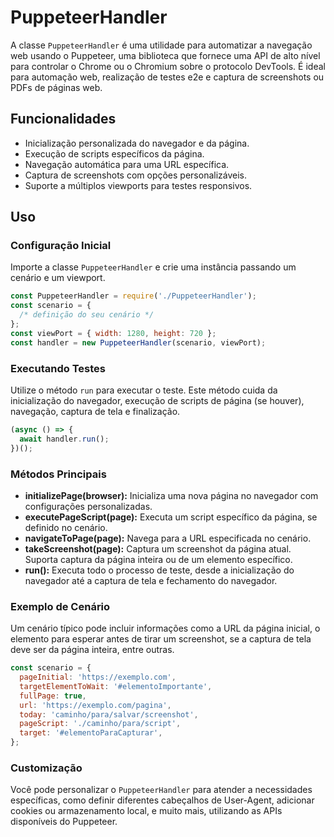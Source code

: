 # PuppeteerHandler

A classe `PuppeteerHandler` é uma utilidade para automatizar a navegação web usando o Puppeteer, uma biblioteca que fornece uma API de alto nível para controlar o Chrome ou o Chromium sobre o protocolo DevTools. É ideal para automação web, realização de testes e2e e captura de screenshots ou PDFs de páginas web.

## Funcionalidades

- Inicialização personalizada do navegador e da página.
- Execução de scripts específicos da página.
- Navegação automática para uma URL específica.
- Captura de screenshots com opções personalizáveis.
- Suporte a múltiplos viewports para testes responsivos.

## Uso

### Configuração Inicial

Importe a classe `PuppeteerHandler` e crie uma instância passando um cenário e um viewport.

```javascript
const PuppeteerHandler = require('./PuppeteerHandler');
const scenario = {
  /* definição do seu cenário */
};
const viewPort = { width: 1280, height: 720 };
const handler = new PuppeteerHandler(scenario, viewPort);
```

### Executando Testes

Utilize o método `run` para executar o teste. Este método cuida da inicialização do navegador, execução de scripts de página (se houver), navegação, captura de tela e finalização.

```javascript
(async () => {
  await handler.run();
})();
```

### Métodos Principais

- **initializePage(browser):** Inicializa uma nova página no navegador com configurações personalizadas.
- **executePageScript(page):** Executa um script específico da página, se definido no cenário.
- **navigateToPage(page):** Navega para a URL especificada no cenário.
- **takeScreenshot(page):** Captura um screenshot da página atual. Suporta captura da página inteira ou de um elemento específico.
- **run():** Executa todo o processo de teste, desde a inicialização do navegador até a captura de tela e fechamento do navegador.

### Exemplo de Cenário

Um cenário típico pode incluir informações como a URL da página inicial, o elemento para esperar antes de tirar um screenshot, se a captura de tela deve ser da página inteira, entre outras.

```javascript
const scenario = {
  pageInitial: 'https://exemplo.com',
  targetElementToWait: '#elementoImportante',
  fullPage: true,
  url: 'https://exemplo.com/pagina',
  today: 'caminho/para/salvar/screenshot',
  pageScript: './caminho/para/script',
  target: '#elementoParaCapturar',
};
```

### Customização

Você pode personalizar o `PuppeteerHandler` para atender a necessidades específicas, como definir diferentes cabeçalhos de User-Agent, adicionar cookies ou armazenamento local, e muito mais, utilizando as APIs disponíveis do Puppeteer.
